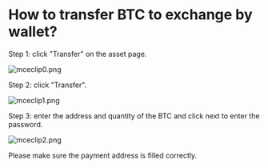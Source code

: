 # How to transfer BTC to exchange by wallet?

Step 1: click "Transfer" on the asset page.

![mceclip0.png](https://tokenpockethelpsupport.zendesk.com/hc/article_attachments/900001026543/mceclip0.png)

Step 2: click "Transfer".

![mceclip1.png](https://tokenpockethelpsupport.zendesk.com/hc/article_attachments/900001015466/mceclip1.png)

Step 3: enter the address and quantity of the BTC and click next to enter the password.

![mceclip2.png](https://tokenpockethelpsupport.zendesk.com/hc/article_attachments/900001015486/mceclip2.png)

Please make sure the payment address is filled correctly.

